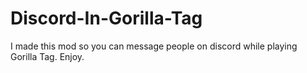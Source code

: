 # Discord-In-Gorilla-Tag
I made this mod so you can message people on discord while playing Gorilla Tag. Enjoy.
